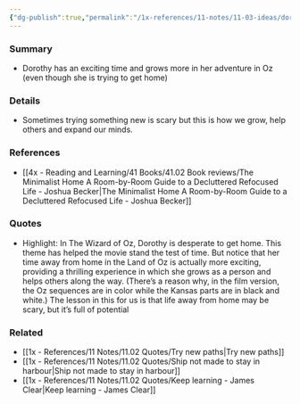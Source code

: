```yaml
---
{"dg-publish":true,"permalink":"/1x-references/11-notes/11-03-ideas/dorothy-tries-new-adventures-in-oz/","title":"Dorothy tries new adventures in Oz","created":"2022-11-12T19:12:44.000+03:00","updated":"2024-02-14T20:18:33.164+03:00"}
---
```



### Summary
- Dorothy has an exciting time and grows more in her adventure in Oz (even though she is trying to get home)

### Details
- Sometimes trying something new is scary but this is how we grow, help others and expand our minds.

### References
- [[4x - Reading and Learning/41 Books/41.02 Book reviews/The Minimalist Home A Room-by-Room Guide to a Decluttered Refocused Life - Joshua Becker\|The Minimalist Home A Room-by-Room Guide to a Decluttered Refocused Life - Joshua Becker]]

### Quotes
- Highlight: In The Wizard of Oz, Dorothy is desperate to get home. This theme has helped the movie stand the test of time. But notice that her time away from home in the Land of Oz is actually more exciting, providing a thrilling experience in which she grows as a person and helps others along the way. (There’s a reason why, in the film version, the Oz sequences are in color while the Kansas parts are in black and white.) The lesson in this for us is that life away from home may be scary, but it’s full of potential

### Related
- [[1x - References/11 Notes/11.02 Quotes/Try new paths\|Try new paths]]
- [[1x - References/11 Notes/11.02 Quotes/Ship not made to stay in harbour\|Ship not made to stay in harbour]]
- [[1x - References/11 Notes/11.02 Quotes/Keep learning - James Clear\|Keep learning - James Clear]]